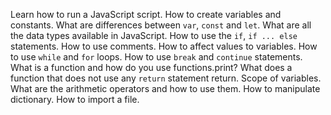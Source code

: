 Learn how to run a JavaScript script.
How to create variables and constants.
What are differences between `var`, `const` and `let`.
What are all the data types available in JavaScript.
How to use the `if`, `if ... else` statements.
How to use comments.
How to affect values to variables.
How to use `while` and `for` loops.
How to use `break` and `continue` statements.
What is a function and how do you use functions.print?
What does a function that does not use any `return` statement return.
Scope of variables.
What are the arithmetic operators and how to use them.
How to manipulate dictionary.
How to import a file.
